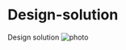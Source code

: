 # Design-solution
Design solution
![photo](https://images.unsplash.com/photo-1661956602868-6ae368943878?ixlib=rb-4.0.3&ixid=MnwxMjA3fDF8MHxlZGl0b3JpYWwtZmVlZHwxfHx8ZW58MHx8fHw%3D&auto=format&fit=crop&w=500&q=60)
